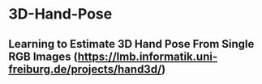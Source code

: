 # 3D-Hand-Pose

## Learning to Estimate 3D Hand Pose From Single RGB Images (https://lmb.informatik.uni-freiburg.de/projects/hand3d/)


